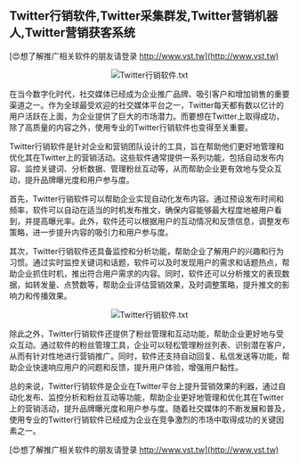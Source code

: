## **Twitter行销软件,Twitter采集群发,Twitter营销机器人,Twitter营销获客系统**

[😍想了解推广相关软件的朋友请登录 http://www.vst.tw](http://www.vst.tw)

 <center><img src="https://vst.tw/MP4/tuiguang/png/6.png" alt="Twitter行销软件.txt"></center>

在当今数字化时代，社交媒体已经成为企业推广品牌、吸引客户和增加销售的重要渠道之一。作为全球最受欢迎的社交媒体平台之一，Twitter每天都有数以亿计的用户活跃在上面，为企业提供了巨大的市场潜力。而要想在Twitter上取得成功，除了高质量的内容之外，使用专业的Twitter行销软件也变得至关重要。

Twitter行销软件是针对企业和营销团队设计的工具，旨在帮助他们更好地管理和优化其在Twitter上的营销活动。这些软件通常提供一系列功能，包括自动发布内容、监控关键词、分析数据、管理粉丝互动等，从而帮助企业更有效地与受众互动，提升品牌曝光度和用户参与度。

首先，Twitter行销软件可以帮助企业实现自动化发布内容。通过预设发布时间和频率，软件可以自动在适当的时机发布推文，确保内容能够最大程度地被用户看到，并提高曝光率。此外，软件还可以根据用户的互动情况和反馈信息，调整发布策略，进一步提升内容的吸引力和用户参与度。

其次，Twitter行销软件还具备监控和分析功能，帮助企业了解用户的兴趣和行为习惯。通过实时监控关键词和话题，软件可以及时发现用户的需求和话题热点，帮助企业抓住时机，推出符合用户需求的内容。同时，软件还可以分析推文的表现数据，如转发量、点赞数等，帮助企业评估营销效果，及时调整策略，提升推文的影响力和传播效果。

 <center><img src="https://vst.tw/MP4/tuiguang/png/6.png" alt="Twitter行销软件.txt"></center>

除此之外，Twitter行销软件还提供了粉丝管理和互动功能，帮助企业更好地与受众互动。通过软件的粉丝管理工具，企业可以轻松管理粉丝列表、识别潜在客户，从而有针对性地进行营销推广。同时，软件还支持自动回复、私信发送等功能，帮助企业快速响应用户的问题和反馈，提升用户体验，增强用户黏性。

总的来说，Twitter行销软件是企业在Twitter平台上提升营销效果的利器，通过自动化发布、监控分析和粉丝互动等功能，帮助企业更好地管理和优化其在Twitter上的营销活动，提升品牌曝光度和用户参与度。随着社交媒体的不断发展和普及，使用专业的Twitter行销软件已经成为企业在竞争激烈的市场中取得成功的关键因素之一。

[😍想了解推广相关软件的朋友请登录 http://www.vst.tw](http://www.vst.tw)



